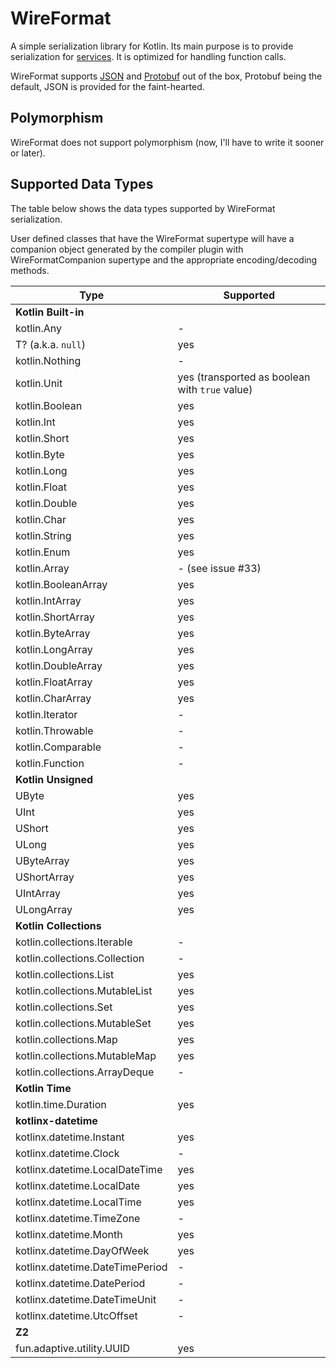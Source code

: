 # WireFormat

A simple serialization library for Kotlin. Its main purpose is to provide serialization 
for [services](../service/README). It is optimized for handling function calls.

WireFormat supports [JSON](https://json.org) and [Protobuf](https://protobuf.dev) out of the box, Protobuf being the
default, JSON is provided for the faint-hearted.

## Polymorphism

WireFormat does not support polymorphism (now, I'll have to write it sooner or later).

## Supported Data Types

The table below shows the data types supported by WireFormat serialization.

User defined classes that have the WireFormat supertype will have a companion object
generated by the compiler plugin with WireFormatCompanion supertype and the appropriate
encoding/decoding methods.

| Type                            | Supported                                      |
|---------------------------------|------------------------------------------------|
| **Kotlin Built-in**             |                                                |
| kotlin.Any                      | -                                              |
| T? (a.k.a. `null`)              | yes                                            |
| kotlin.Nothing                  | -                                              |
| kotlin.Unit                     | yes (transported as boolean with `true` value) | 
| kotlin.Boolean                  | yes                                            |
| kotlin.Int                      | yes                                            |
| kotlin.Short                    | yes                                            |
| kotlin.Byte                     | yes                                            |
| kotlin.Long                     | yes                                            |
| kotlin.Float                    | yes                                            |
| kotlin.Double                   | yes                                            |
| kotlin.Char                     | yes                                            |
| kotlin.String                   | yes                                            | 
| kotlin.Enum<T>                  | yes                                            |
| kotlin.Array<T>                 | - (see issue #33)                              |
| kotlin.BooleanArray             | yes                                            |
| kotlin.IntArray                 | yes                                            |
| kotlin.ShortArray               | yes                                            |
| kotlin.ByteArray                | yes                                            |
| kotlin.LongArray                | yes                                            |
| kotlin.DoubleArray              | yes                                            |
| kotlin.FloatArray               | yes                                            |
| kotlin.CharArray                | yes                                            |
| kotlin.Iterator                 | -                                              |
| kotlin.Throwable                | -                                              |
| kotlin.Comparable               | -                                              |
| kotlin.Function                 | -                                              |
| **Kotlin Unsigned**             |                                                | 
| UByte                           | yes                                            |
| UInt                            | yes                                            |
| UShort                          | yes                                            |
| ULong                           | yes                                            |
| UByteArray                      | yes                                            | 
| UShortArray                     | yes                                            |
| UIntArray                       | yes                                            |
| ULongArray                      | yes                                            |
| **Kotlin Collections**          |                                                |
| kotlin.collections.Iterable     | -                                              |
| kotlin.collections.Collection   | -                                              |
| kotlin.collections.List         | yes                                            |
| kotlin.collections.MutableList  | yes                                            |
| kotlin.collections.Set          | yes                                            |
| kotlin.collections.MutableSet   | yes                                            |
| kotlin.collections.Map          | yes                                            |
| kotlin.collections.MutableMap   | yes                                            |
| kotlin.collections.ArrayDeque   | -                                              | 
| **Kotlin Time**                 |                                                |
| kotlin.time.Duration            | yes                                            |
| **kotlinx-datetime**            |                                                |
| kotlinx.datetime.Instant        | yes                                            |
| kotlinx.datetime.Clock          | -                                              |
| kotlinx.datetime.LocalDateTime  | yes                                            |
| kotlinx.datetime.LocalDate      | yes                                            |
| kotlinx.datetime.LocalTime      | yes                                            |
| kotlinx.datetime.TimeZone       | -                                              |
| kotlinx.datetime.Month          | yes                                            |
| kotlinx.datetime.DayOfWeek      | yes                                            |
| kotlinx.datetime.DateTimePeriod | -                                              |
| kotlinx.datetime.DatePeriod     | -                                              |
| kotlinx.datetime.DateTimeUnit   | -                                              |
| kotlinx.datetime.UtcOffset      | -                                              |
| **Z2**                          |                                                |
| fun.adaptive.utility.UUID<T>    | yes                                            |

